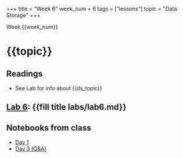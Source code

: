 +++
title = "Week 6"
week_num = 6
tags = ["lessons"]
topic = "Data Storage"
+++

Week {{week_num}}
# {{topic}}

## Readings
- See Lab for info about {{ds_topic}}

## [Lab 6](../../labs/lab6/): {{fill title labs/lab6.md}}

## Notebooks from class
- [Day 1](https://psuastro416.github.io/Spring2025/tutorials/week6/)
- [Day 3 (Q&A)](https://psuastro416.github.io/Spring2025/tutorials/week6day3/)
